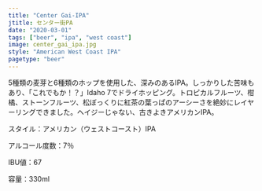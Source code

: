 ```yaml
---
title: "Center Gai-IPA"
jtitle: センター街PA
date: "2020-03-01"
tags: ["beer", "ipa", "west coast"]
image: center_gai_ipa.jpg
style: "American West Coast IPA"
pagetype: "beer"
---
```


5種類の麦芽と6種類のホップを使用した、深みのあるIPA。しっかりした苦味もあり、「これでもか！？」Idaho 7でドライホッピング。トロピカルフルーツ、柑橘、ストーンフルーツ、松ぼっくりに紅茶の葉っぱのアーシーさを絶妙にレイヤーリングできました。ヘイジーじゃない、古きよきアメリカンIPA。

スタイル：アメリカン（ウェストコースト）IPA

アルコール度数：7％

IBU値：67

容量：330ml